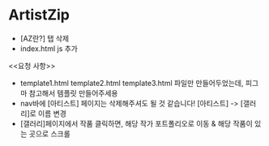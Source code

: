 # ArtistZip

- [AZ란?] 탭 삭제
- index.html js 추가

<<요청 사항>>
- template1.html
  template2.html
  template3.html
  파일만 만들어두었는데, 피그마 참고해서 템플릿 만들어주세용
- nav바에 [아티스트] 페이지는 삭제해주셔도 될 것 같습니다!
  [아티스트] -> [갤러리]로 이름 변경
- [갤러리]페이지에서 작품 클릭하면, 해당 작가 포트폴리오로 이동 & 해당 작품이 있는 곳으로 스크롤
